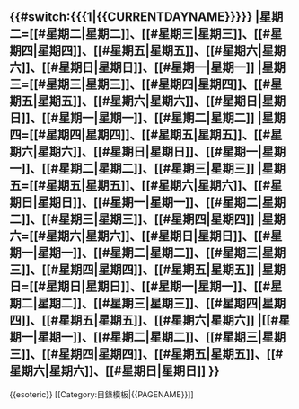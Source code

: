 {{#switch:{{{1|{{CURRENTDAYNAME}}}}}
  |星期二=[[#星期二|星期二]]、[[#星期三|星期三]]、[[#星期四|星期四]]、[[#星期五|星期五]]、[[#星期六|星期六]]、[[#星期日|星期日]]、[[#星期一|星期一]]
  |星期三=[[#星期三|星期三]]、[[#星期四|星期四]]、[[#星期五|星期五]]、[[#星期六|星期六]]、[[#星期日|星期日]]、[[#星期一|星期一]]、[[#星期二|星期二]]
  |星期四=[[#星期四|星期四]]、[[#星期五|星期五]]、[[#星期六|星期六]]、[[#星期日|星期日]]、[[#星期一|星期一]]、[[#星期二|星期二]]、[[#星期三|星期三]]
  |星期五=[[#星期五|星期五]]、[[#星期六|星期六]]、[[#星期日|星期日]]、[[#星期一|星期一]]、[[#星期二|星期二]]、[[#星期三|星期三]]、[[#星期四|星期四]]
  |星期六=[[#星期六|星期六]]、[[#星期日|星期日]]、[[#星期一|星期一]]、[[#星期二|星期二]]、[[#星期三|星期三]]、[[#星期四|星期四]]、[[#星期五|星期五]]
  |星期日=[[#星期日|星期日]]、[[#星期一|星期一]]、[[#星期二|星期二]]、[[#星期三|星期三]]、[[#星期四|星期四]]、[[#星期五|星期五]]、[[#星期六|星期六]]
  |[[#星期一|星期一]]、[[#星期二|星期二]]、[[#星期三|星期三]]、[[#星期四|星期四]]、[[#星期五|星期五]]、[[#星期六|星期六]]、[[#星期日|星期日]]
}}<noinclude>
----
{{esoteric}}
[[Category:目錄模板|{{PAGENAME}}]]</noinclude>